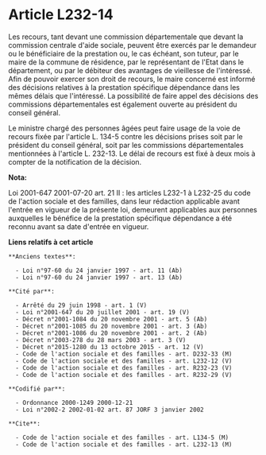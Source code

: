 # Article L232-14

Les recours, tant devant une commission départementale que devant la commission centrale d'aide sociale, peuvent être exercés
par le demandeur ou le bénéficiaire de la prestation ou, le cas échéant, son tuteur, par le maire de la commune de résidence,
par le représentant de l'Etat dans le département, ou par le débiteur des avantages de vieillesse de l'intéressé. Afin de
pouvoir exercer son droit de recours, le maire concerné est informé des décisions relatives à la prestation spécifique
dépendance dans les mêmes délais que l'intéressé. La possibilité de faire appel des décisions des commissions départementales
est également ouverte au président du conseil général.

Le ministre chargé des personnes âgées peut faire usage de la voie de recours fixée par l'article L. 134-5 contre les
décisions prises soit par le président du conseil général, soit par les commissions départementales mentionnées à l'article
L. 232-13. Le délai de recours est fixé à deux mois à compter de la notification de la décision.

**Nota:**

Loi 2001-647 2001-07-20 art. 21 II : les articles L232-1 à L232-25 du code de l'action sociale et des familles, dans leur
rédaction applicable avant l'entrée en vigueur de la présente loi, demeurent applicables aux personnes auxquelles le bénéfice
de la prestation spécifique dépendance a été reconnu avant sa date d'entrée en vigueur.

**Liens relatifs à cet article**

	**Anciens textes**:

	  - Loi n°97-60 du 24 janvier 1997 - art. 11 (Ab)
	  - Loi n°97-60 du 24 janvier 1997 - art. 13 (Ab)

	**Cité par**:

	  - Arrêté du 29 juin 1998 - art. 1 (V)
	  - Loi n°2001-647 du 20 juillet 2001 - art. 19 (V)
	  - Décret n°2001-1084 du 20 novembre 2001 - art. 5 (Ab)
	  - Décret n°2001-1085 du 20 novembre 2001 - art. 3 (Ab)
	  - Décret n°2001-1086 du 20 novembre 2001 - art. 2 (Ab)
	  - Décret n°2003-278 du 28 mars 2003 - art. 3 (V)
	  - Décret n°2015-1280 du 13 octobre 2015 - art. 12 (V)
	  - Code de l'action sociale et des familles - art. D232-33 (M)
	  - Code de l'action sociale et des familles - art. L232-12 (V)
	  - Code de l'action sociale et des familles - art. R232-23 (V)
	  - Code de l'action sociale et des familles - art. R232-29 (V)

	**Codifié par**:

	  - Ordonnance 2000-1249 2000-12-21
	  - Loi n°2002-2 2002-01-02 art. 87 JORF 3 janvier 2002

	**Cite**:

	  - Code de l'action sociale et des familles - art. L134-5 (M)
	  - Code de l'action sociale et des familles - art. L232-13 (M)
